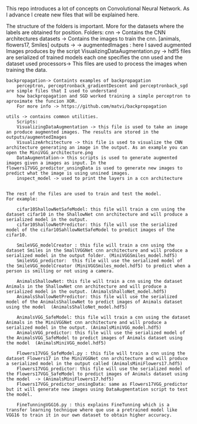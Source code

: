 This repo introduces a lot of concepts on Convolutional Neural Network.
As I advance I create new files that will be explained here.

The structure of the folders is important. More for the datasets where the labels are obtained for position.
Folders:
    cnn -> Contains the CNN architectures
    datasets -> Contains the images to train the cnn. [animals, flowers17, Smiles]
    outputs -> 
        -> augmentedImages : here I saved augmented Images produces by the script VisualizingDataAugmentation.py
        -> hdf5 files are serialized of trained models each one specifies the cnn used and the dataset used
    processors-> This files are used to process the images when training the data. 

    backpropagation-> Containts examples of backpropagation
        perceptron, perceptronback_gradientDescent and perceptronback_sgd are simple files that I used to understand
        how backpropagation and SGD worked training a simple perceptron to aproximate the funcion XOR.
        For more info -> https://github.com/matvi/backpropagation
    
    utils -> contains common utilities.
        Scripts:
        VisualizingDataAugmentation -> this file is used to take an image an produce augmented images. The results are stored in the outputs/augmentedImages
        VisualizeArhcitecture -> this file is used to visualize the CNN architecture generating an image in the output. As an example you can open the MiniVGG_architecture.png
        DataAugmentation-> this scripts is used to generate augmented images given a images as input. In the flowers17VGG_predictor_unsingData is used to generate new images to predict what the image is using unsined images.
        inspect_model -> used to print the layers in a ccn architecture


    The rest of the files are used to train and test the model.
    For example:

        cifar10ShallowNetSafeModel: this file will train a cnn using the dataset cifar10 in the ShallowNet cnn architecture and will produce a serialized model in the output.
        cifar10ShallowNetPredictor: this file will use the serialized model of the cifar10SahllowNetSafeModel to predict images of the cifar10.

        SmileVGG_modelCreator : this file will train a cnn using the dataset Smiles in the SmallVGGNet cnn architecture and will produce a serialized model in the output folder. (MiniVGGSmiles_model.hdf5)
        SmileVGG_predictor:  this file will use the serialized model of the SmileVGG_modelCreator (MiniVGGSmiles_model.hdf5) to predict when a person is smilling or not using a camera.

        AnimalsShallowNet: this file will train a cnn using the dataset Animals in the ShallowNet cnn architecture and will produce a serialized model in the output. (AnimalsShalloNet_model.hdf5)
        AnimalsShallowNetPredictor: this file will use the serialized model of the AnimalsShallowNet to predict images of Animals dataset using the model  (AnimalsShalloNet_model.hdf5)

        AnimalsVGG_SafeModel: this file will train a cnn using the dataset Animals in the MiniVGGNet cnn architecture and will produce a serialized model in the output. (AnimalsMiniVGG_model.hdf5)
        AnimalsVGG_predictor: this file will use the serialized model of the AnimalsVGG_SafeModel to predict images of Animals dataset using the model  (AnimalsMiniVGG_model.hdf5)

        Flowers17VGG_SafeModel.py : this file will train a cnn using the dataset Flowers17 in the MiniVGGNet cnn architecture and will produce a serialized model in the output called (AnimalsMiniFlowers17.hdf5)
        Flowers17VGG_predictor: this file will use the serialized model of the Flowers17VGG_SafeModel to predict images of Animals dataset using the model  -> (AnimalsMiniFlowers17.hdf5)
        Flowers17VGG_predictor_unsingData: same as Flowers17VGG_predictor but it will generate new images using DataAugmentation script to test the model.

        FineTunningVGG16.py : this explains FineTunning which is a transfer learning technique where que use a pretrained model like VGG16 to train it in our own dataset to obtain higher accuracy.

        